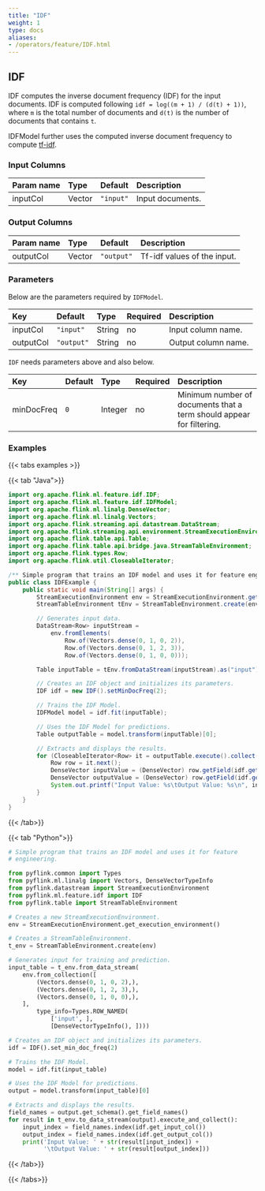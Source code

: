 ```yaml
---
title: "IDF"
weight: 1
type: docs
aliases:
- /operators/feature/IDF.html
---
```


<!--
Licensed to the Apache Software Foundation (ASF) under one
or more contributor license agreements.  See the NOTICE file
distributed with this work for additional information
regarding copyright ownership.  The ASF licenses this file
to you under the Apache License, Version 2.0 (the
"License"); you may not use this file except in compliance
with the License.  You may obtain a copy of the License at

  http://www.apache.org/licenses/LICENSE-2.0

Unless required by applicable law or agreed to in writing,
software distributed under the License is distributed on an
"AS IS" BASIS, WITHOUT WARRANTIES OR CONDITIONS OF ANY
KIND, either express or implied.  See the License for the
specific language governing permissions and limitations
under the License.
-->

## IDF

IDF computes the inverse document frequency (IDF) for the
input documents. IDF is computed following 
`idf = log((m + 1) / (d(t) + 1))`, where `m` is the total
number of documents and `d(t)` is the number of documents
that contains `t`.

IDFModel further uses the computed inverse document frequency
to compute [tf-idf](https://en.wikipedia.org/wiki/Tf%E2%80%93idf).

### Input Columns

| Param name | Type   | Default   | Description      |
|:-----------|:-------|:----------|:-----------------|
| inputCol   | Vector | `"input"` | Input documents. |

### Output Columns

| Param name | Type   | Default    | Description                 |
|:-----------|:-------|:-----------|:----------------------------|
| outputCol  | Vector | `"output"` | Tf-idf values of the input. |

### Parameters

Below are the parameters required by `IDFModel`.

| Key       | Default    | Type   | Required | Description         |
|:----------|:-----------|:-------|:---------|:--------------------|
| inputCol  | `"input"`  | String | no       | Input column name.  |
| outputCol | `"output"` | String | no       | Output column name. |


`IDF` needs parameters above and also below.

| Key        | Default    | Type    | Required | Description                                                          |
|:-----------|:-----------|:--------|:---------|:---------------------------------------------------------------------|
| minDocFreq | `0`        | Integer | no       | Minimum number of documents that a term should appear for filtering. |

### Examples

{{< tabs examples >}}

{{< tab "Java">}}

```java
import org.apache.flink.ml.feature.idf.IDF;
import org.apache.flink.ml.feature.idf.IDFModel;
import org.apache.flink.ml.linalg.DenseVector;
import org.apache.flink.ml.linalg.Vectors;
import org.apache.flink.streaming.api.datastream.DataStream;
import org.apache.flink.streaming.api.environment.StreamExecutionEnvironment;
import org.apache.flink.table.api.Table;
import org.apache.flink.table.api.bridge.java.StreamTableEnvironment;
import org.apache.flink.types.Row;
import org.apache.flink.util.CloseableIterator;

/** Simple program that trains an IDF model and uses it for feature engineering. */
public class IDFExample {
	public static void main(String[] args) {
		StreamExecutionEnvironment env = StreamExecutionEnvironment.getExecutionEnvironment();
		StreamTableEnvironment tEnv = StreamTableEnvironment.create(env);

		// Generates input data.
		DataStream<Row> inputStream =
			env.fromElements(
				Row.of(Vectors.dense(0, 1, 0, 2)),
				Row.of(Vectors.dense(0, 1, 2, 3)),
				Row.of(Vectors.dense(0, 1, 0, 0)));

		Table inputTable = tEnv.fromDataStream(inputStream).as("input");

		// Creates an IDF object and initializes its parameters.
		IDF idf = new IDF().setMinDocFreq(2);

		// Trains the IDF Model.
		IDFModel model = idf.fit(inputTable);

		// Uses the IDF Model for predictions.
		Table outputTable = model.transform(inputTable)[0];

		// Extracts and displays the results.
		for (CloseableIterator<Row> it = outputTable.execute().collect(); it.hasNext(); ) {
			Row row = it.next();
			DenseVector inputValue = (DenseVector) row.getField(idf.getInputCol());
			DenseVector outputValue = (DenseVector) row.getField(idf.getOutputCol());
			System.out.printf("Input Value: %s\tOutput Value: %s\n", inputValue, outputValue);
		}
	}
}

```

{{< /tab>}}

{{< tab "Python">}}

```python
# Simple program that trains an IDF model and uses it for feature
# engineering.

from pyflink.common import Types
from pyflink.ml.linalg import Vectors, DenseVectorTypeInfo
from pyflink.datastream import StreamExecutionEnvironment
from pyflink.ml.feature.idf import IDF
from pyflink.table import StreamTableEnvironment

# Creates a new StreamExecutionEnvironment.
env = StreamExecutionEnvironment.get_execution_environment()

# Creates a StreamTableEnvironment.
t_env = StreamTableEnvironment.create(env)

# Generates input for training and prediction.
input_table = t_env.from_data_stream(
    env.from_collection([
        (Vectors.dense(0, 1, 0, 2),),
        (Vectors.dense(0, 1, 2, 3),),
        (Vectors.dense(0, 1, 0, 0),),
    ],
        type_info=Types.ROW_NAMED(
            ['input', ],
            [DenseVectorTypeInfo(), ])))

# Creates an IDF object and initializes its parameters.
idf = IDF().set_min_doc_freq(2)

# Trains the IDF Model.
model = idf.fit(input_table)

# Uses the IDF Model for predictions.
output = model.transform(input_table)[0]

# Extracts and displays the results.
field_names = output.get_schema().get_field_names()
for result in t_env.to_data_stream(output).execute_and_collect():
    input_index = field_names.index(idf.get_input_col())
    output_index = field_names.index(idf.get_output_col())
    print('Input Value: ' + str(result[input_index]) +
          '\tOutput Value: ' + str(result[output_index]))
```

{{< /tab>}}

{{< /tabs>}}
